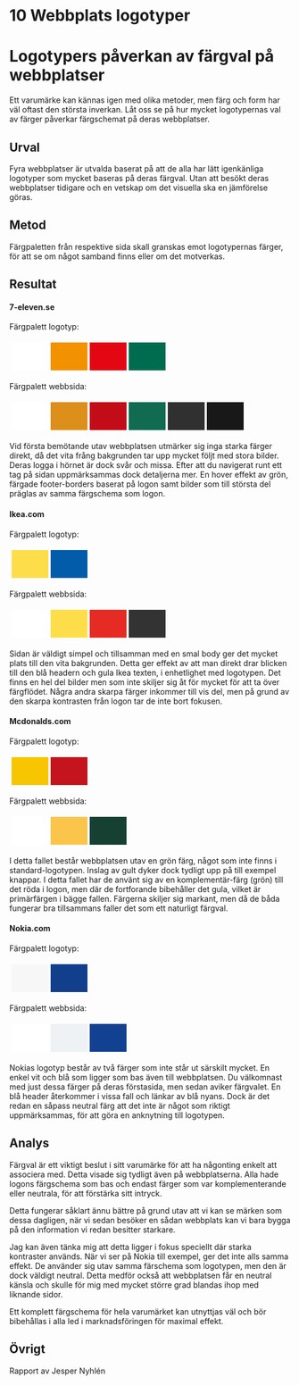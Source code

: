 ---
---
10 Webbplats logotyper
=========================

Logotypers påverkan av färgval på webbplatser
=====================================
Ett varumärke kan kännas igen med olika metoder, men färg och form har väl oftast den största inverkan. Låt oss se på hur mycket logotypernas val av färger
påverkar färgschemat på deras webbplatser.

Urval
-----------------------
Fyra webbplatser är utvalda baserat på att de alla har lätt igenkänliga logotyper som mycket baseras på deras färgval.
Utan att besökt deras webbplatser tidigare och en vetskap om det visuella ska en jämförelse göras.

Metod
-----------------------
Färgpaletten från respektive sida skall granskas emot logotypernas färger, för att se om något samband finns eller om det motverkas.

Resultat
-----------------------

#### 7-eleven.se

Färgpalett logotyp:
<table style="border-spacing: 4px; border-collapse: separate">
<tr>
<td style="height: 50px; width: 50px; background-color: #FFFFFF">
<td style="height: 50px; width: 50px; background-color: #F39200">
<td style="height: 50px; width: 50px; background-color: #E30613">
<td style="height: 50px; width: 50px; background-color: #006C4F">
</tr>
</table>

Färgpalett webbsida:
<table style="border-spacing: 4px; border-collapse: separate">
<tr>
<td style="height: 50px; width: 50px; background-color: #FFFFFF">
<td style="height: 50px; width: 50px; background-color: #DC8F1B">
<td style="height: 50px; width: 50px; background-color: #C20C17">
<td style="height: 50px; width: 50px; background-color: #106B51">
<td style="height: 50px; width: 50px; background-color: #303030">
<td style="height: 50px; width: 50px; background-color: #181818">
</tr>
</table>

Vid första bemötande utav webbplatsen utmärker sig inga starka färger direkt, då det vita frång bakgrunden tar upp mycket följt med stora bilder. Deras logga i hörnet är dock svår och missa. Efter att du navigerat runt ett tag på sidan uppmärksammas dock detaljerna mer. En hover effekt av grön, färgade footer-borders baserat på logon samt bilder som till största del präglas av samma färgschema som logon.

#### Ikea.com

Färgpalett logotyp:
<table style="border-spacing: 4px; border-collapse: separate">
<tr>
<td style="height: 50px; width: 50px; background-color: #FDDE4A">
<td style="height: 50px; width: 50px; background-color: #025CA9">
</tr>
</table>

Färgpalett webbsida:
<table style="border-spacing: 4px; border-collapse: separate">
<tr>
<td style="height: 50px; width: 50px; background-color: #FFFFFF">
<td style="height: 50px; width: 50px; background-color: #FDDE4A">
<td style="height: 50px; width: 50px; background-color: #E52B23">
<td style="height: 50px; width: 50px; background-color: #333333">
</tr>
</table>

Sidan är väldigt simpel och tillsamman med en smal body ger det mycket plats till den vita bakgrunden. Detta ger effekt av att man direkt drar blicken till den blå headern och gula Ikea texten, i enhetlighet med logotypen. Det finns en hel del bilder men som inte skiljer sig åt för mycket för att ta över färgflödet. Några andra skarpa färger inkommer till vis del, men på grund av den skarpa kontrasten från logon tar de inte bort fokusen.  

#### Mcdonalds.com

Färgpalett logotyp:
<table style="border-spacing: 4px; border-collapse: separate">
<tr>
<td style="height: 50px; width: 50px; background-color: #F7C601">
<td style="height: 50px; width: 50px; background-color: #C4141D">
</tr>
</table>

Färgpalett webbsida:
<table style="border-spacing: 4px; border-collapse: separate">
<tr>
<td style="height: 50px; width: 50px; background-color: #FFFFFF">
<td style="height: 50px; width: 50px; background-color: #FBC54C">
<td style="height: 50px; width: 50px; background-color: #154032">
</tr>
</table>

I detta fallet består webbplatsen utav en grön färg, något som inte finns i standard-logotypen. Inslag av gult dyker dock tydligt upp på till exempel knappar. I detta fallet har de använt sig av en komplementär-färg (grön) till det röda i logon, men där de fortforande bibehåller det gula, vilket är primärfärgen i bägge fallen. Färgerna skiljer sig markant, men då de båda fungerar bra tillsammans faller det som ett naturligt färgval.

#### Nokia.com

Färgpalett logotyp:
<table style="border-spacing: 4px; border-collapse: separate">
<tr>
<td style="height: 50px; width: 50px; background-color: #F7F7F7">
<td style="height: 50px; width: 50px; background-color: #113F8C">
</tr>
</table>

Färgpalett webbsida:
<table style="border-spacing: 4px; border-collapse: separate">
<tr>
<td style="height: 50px; width: 50px; background-color: #FFFFFF">
<td style="height: 50px; width: 50px; background-color: #EEF2F5">
<td style="height: 50px; width: 50px; background-color: #124191">
</tr>
</table>

Nokias logotyp består av två färger som inte står ut särskilt mycket. En enkel vit och blå som ligger som bas även till webbplatsen.
Du välkomnast med just dessa färger på deras förstasida, men sedan aviker färgvalet. En blå header återkommer i vissa fall och länkar av blå nyans.
Dock är det redan en såpass neutral färg att det inte är något som riktigt uppmärksammas, för att göra en anknytning till logotypen.


Analys
-----------------------
Färgval är ett viktigt beslut i sitt varumärke för att ha någonting enkelt att associera med. Detta visade sig tydligt även på webbplatserna.
Alla hade logons färgschema som bas och endast färger som var komplementerande eller neutrala, för att förstärka sitt intryck.

Detta fungerar såklart ännu bättre på grund utav att vi kan se märken som dessa dagligen, när vi sedan besöker en sådan webbplats kan vi bara bygga
på den information vi redan besitter starkare.

Jag kan även tänka mig att detta ligger i fokus speciellt där starka kontraster används. När vi ser på Nokia till exempel, ger det inte alls samma effekt.
De använder sig utav samma färschema som logotypen, men den är dock väldigt neutral. Detta medför också att webbplatsen får en neutral känsla och skulle för mig med mycket större grad blandas ihop med liknande sidor.

Ett komplett färgschema för hela varumärket kan utnyttjas väl och bör bibehållas i alla led i marknadsföringen för maximal effekt.


Övrigt
-----------------------
Rapport av Jesper Nyhlén
